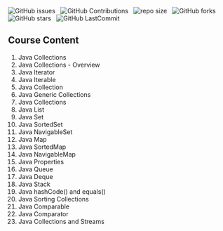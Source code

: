 ![GitHub issues](https://img.shields.io/github/issues/david-kariuki/JavaCollectionsAPI?&labelColor=black&color=eb3b5a&label=Issues&logo=issues&logoColor=black&style=for-the-badge) &nbsp;
![GitHub Contributions](https://img.shields.io/github/contributors/david-kariuki/JavaCollectionsAPI?&labelColor=black&color=8854d0&style=for-the-badge) &nbsp;
![repo size](https://img.shields.io/github/repo-size/david-kariuki/JavaCollectionsAPI?label=Repo%20Size&style=for-the-badge&labelColor=black&color=20bf6b) &nbsp;
![GitHub forks](https://img.shields.io/github/forks/david-kariuki/JavaCollectionsAPI?&labelColor=black&color=0fb9b1&style=for-the-badge) &nbsp;
![GitHub stars](https://img.shields.io/github/stars/david-kariuki/JavaCollectionsAPI?&labelColor=black&color=f7b731&style=for-the-badge) &nbsp;
![GitHub LastCommit](https://img.shields.io/github/last-commit/david-kariuki/JavaCollectionsAPI?logo=github&labelColor=black&color=d1d8e0&style=for-the-badge) &nbsp;



## Course Content

1.  Java Collections
2.  Java Collections - Overview
3.  Java Iterator
4.  Java Iterable
5.  Java Collection
6.  Java Generic Collections
7.  Java Collections
8.  Java List
9.  Java Set
10. Java SortedSet
11. Java NavigableSet
12. Java Map
13. Java SortedMap
14. Java NavigableMap
15. Java Properties
16. Java Queue
17. Java Deque
18. Java Stack
19. Java hashCode() and equals()
20. Java Sorting Collections
21. Java Comparable
22. Java Comparator
23. Java Collections and Streams

